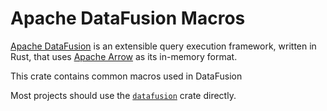 <!---
  Licensed to the Apache Software Foundation (ASF) under one
  or more contributor license agreements.  See the NOTICE file
  distributed with this work for additional information
  regarding copyright ownership.  The ASF licenses this file
  to you under the Apache License, Version 2.0 (the
  "License"); you may not use this file except in compliance
  with the License.  You may obtain a copy of the License at

    http://www.apache.org/licenses/LICENSE-2.0

  Unless required by applicable law or agreed to in writing,
  software distributed under the License is distributed on an
  "AS IS" BASIS, WITHOUT WARRANTIES OR CONDITIONS OF ANY
  KIND, either express or implied.  See the License for the
  specific language governing permissions and limitations
  under the License.
-->

# Apache DataFusion Macros

[Apache DataFusion] is an extensible query execution framework, written in Rust, that uses [Apache Arrow] as its in-memory format.

This crate contains common macros used in DataFusion

Most projects should use the [`datafusion`] crate directly.

[apache arrow]: https://arrow.apache.org/
[apache datafusion]: https://datafusion.apache.org/
[`datafusion`]: https://crates.io/crates/datafusion
